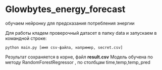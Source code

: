 # Glowbytes_energy_forecast
обучаем нейронку для предсказания потребления энергии


Для работы кладем проверочный датасет в папку data и запускаем в командной строке:

    python main.py [имя csv-файла, например, secret.csv]
Результат сохраняется в корне, файл **result.csv**
Модель обучена по методу RandomForestRegressor ,
по столбцам time,temp,temp_pred 


